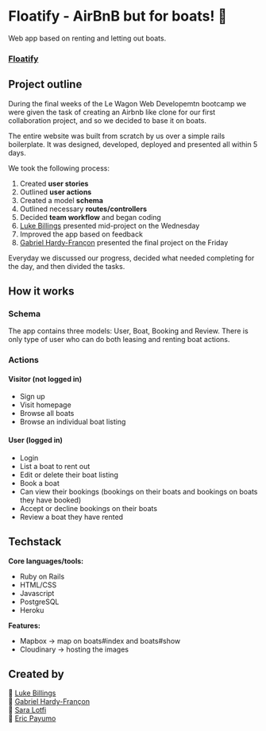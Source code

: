 # Floatify - AirBnB but for boats! 🚤
 Web app based on renting and letting out boats.
 
### [Floatify](https://floatifyapp.herokuapp.com)

## Project outline

During the final weeks of the Le Wagon Web Developemtn bootcamp we were given the task of creating an Airbnb like clone for our first collaboration project, and so we decided to base it on boats.

The entire website was built from scratch by us over a simple rails boilerplate. It was designed, developed, deployed and presented all within 5 days.

We took the following process:

1.  Created  **user stories**
2.  Outlined  **user actions**
3.  Created a model  **schema**
4.  Outlined necessary  **routes/controllers**
5.  Decided  **team workflow** and began coding
6.  [Luke Billings](https://github.com/lukebillings) presented mid-project on the Wednesday
7.  Improved the app based on feedback
8.  [Gabriel Hardy-Françon](https://github.com/xotw) presented the final project on the Friday

Everyday we discussed our progress, decided what needed completing for the day, and then divided the tasks.

## How it works
### Schema
The app contains three models: User, Boat, Booking and Review. There is only type of user who can do both leasing and renting boat actions.

### Actions

#### Visitor (not logged in)

-   Sign up  
-   Visit homepage  
-   Browse all boats  
-   Browse an individual boat listing  

#### User (logged in)

-   Login  
-   List a boat to rent out  
-   Edit or delete their boat listing  
-   Book a boat  
-   Can view their bookings (bookings on their boats and bookings on boats they have booked)  
-   Accept or decline bookings on their boats  
-   Review a boat they have rented  

## Techstack
**Core languages/tools:**

-   Ruby on Rails  
-   HTML/CSS  
-   Javascript  
-   PostgreSQL  
-   Heroku  

**Features:**

-   Mapbox -> map on boats#index and boats#show  
-   Cloudinary -> hosting the images  

## Created by

🔹 [Luke Billings](https://github.com/lukebillings)  
🔹 [Gabriel Hardy-Françon](https://github.com/xotw)  
🔹 [Sara Lotfi](https://github.com/saralotfi)  
🔹 [Eric Payumo](https://github.com/Erickson1309)  
